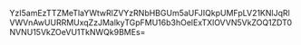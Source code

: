 YzI5amEzTTZMeTlaYWtwRlZVYzRNbHBGUm5aUFJIQkpUMFpLV21KNlJqRlVWVnAwUURRMUxqZzJMalkyTGpFMU16b3hOelExTXlOVVN5VkZOQ1ZDT0NVNU15VkZOeVU1TkNWQk9BMEs=
